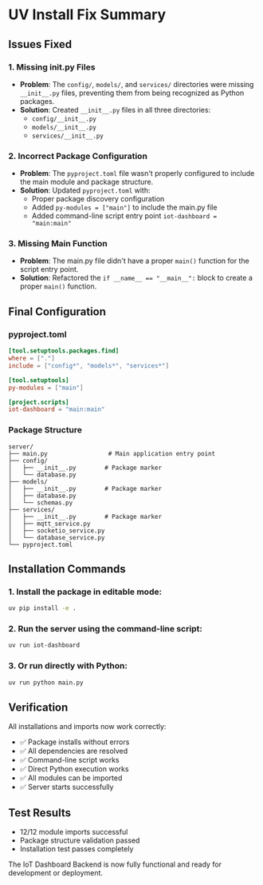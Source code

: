 # UV Install Fix Summary

## Issues Fixed

### 1. Missing __init__.py Files
- **Problem**: The `config/`, `models/`, and `services/` directories were missing `__init__.py` files, preventing them from being recognized as Python packages.
- **Solution**: Created `__init__.py` files in all three directories:
  - `config/__init__.py`
  - `models/__init__.py` 
  - `services/__init__.py`

### 2. Incorrect Package Configuration
- **Problem**: The `pyproject.toml` file wasn't properly configured to include the main module and package structure.
- **Solution**: Updated `pyproject.toml` with:
  - Proper package discovery configuration
  - Added `py-modules = ["main"]` to include the main.py file
  - Added command-line script entry point `iot-dashboard = "main:main"`

### 3. Missing Main Function
- **Problem**: The main.py file didn't have a proper `main()` function for the script entry point.
- **Solution**: Refactored the `if __name__ == "__main__":` block to create a proper `main()` function.

## Final Configuration

### pyproject.toml
```toml
[tool.setuptools.packages.find]
where = ["."]
include = ["config*", "models*", "services*"]

[tool.setuptools]
py-modules = ["main"]

[project.scripts]
iot-dashboard = "main:main"
```

### Package Structure
```
server/
├── main.py                 # Main application entry point
├── config/
│   ├── __init__.py        # Package marker
│   └── database.py
├── models/
│   ├── __init__.py        # Package marker
│   ├── database.py
│   └── schemas.py
├── services/
│   ├── __init__.py        # Package marker
│   ├── mqtt_service.py
│   ├── socketio_service.py
│   └── database_service.py
└── pyproject.toml
```

## Installation Commands

### 1. Install the package in editable mode:
```bash
uv pip install -e .
```

### 2. Run the server using the command-line script:
```bash
uv run iot-dashboard
```

### 3. Or run directly with Python:
```bash
uv run python main.py
```

## Verification

All installations and imports now work correctly:
- ✅ Package installs without errors
- ✅ All dependencies are resolved
- ✅ Command-line script works
- ✅ Direct Python execution works
- ✅ All modules can be imported
- ✅ Server starts successfully

## Test Results
- 12/12 module imports successful
- Package structure validation passed
- Installation test passes completely

The IoT Dashboard Backend is now fully functional and ready for development or deployment.
